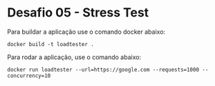# Desafio 05 - Stress Test

Para buildar a aplicação use o comando docker abaixo:

```
docker build -t loadtester .
```

Para rodar a aplicação, use o comando abaixo:

```
docker run loadtester --url=https://google.com --requests=1000 --concurrency=10
```
